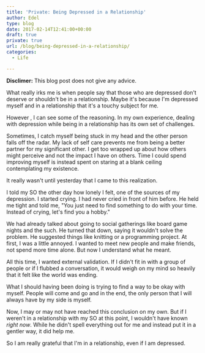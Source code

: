 ```yaml
---
title: 'Private: Being Depressed in a Relationship'
author: Edel
type: blog
date: 2017-02-14T12:41:00+00:00
draft: true
private: true
url: /blog/being-depressed-in-a-relationship/
categories:
  - Life

---
```

**Disclimer:** This blog post does not give any advice.

What really irks me is when people say that those who are depressed don't deserve or shouldn't be in a relationship. Maybe it's because I'm depressed myself and in a relationship that it's a touchy subject for me.

However , I can see some of the reasoning. In my own experience, dealing with depression while being in a relationship has its own set of challenges.

Sometimes, I catch myself being stuck in my head and the other person falls off the radar. My lack of self care prevents me from being a better partner for my significant other. I get too wrapped up about how others might perceive and not the impact I have on others. Time I could spend improving myself is instead spent on staring at a blank ceiling contemplating my existence.

It really wasn't until yesterday that I came to this realization.

I told my SO the other day how lonely I felt, one of the sources of my depression. I started crying. I had never cried in front of him before. He held me tight and told me, "You just need to find something to do with your time. Instead of crying, let's find you a hobby."

We had already talked about going to social gatherings like board game nights and the such. He turned that down, saying it wouldn't solve the problem. He suggested things like knitting or a programming project. At first, I was a little annoyed. I wanted to meet new people and make friends, not spend more time alone. But now I understand what he meant.

All this time, I wanted external validation. If I didn't fit in with a group of people or if I flubbed a conversation, it would weigh on my mind so heavily that it felt like the world was ending.

What I should having been doing is trying to find a way to be okay with myself. People will come and go and in the end, the only person that I will always have by my side is myself.

Now, I may or may not have reached this conclusion on my own. But if I weren't in a relationship with my SO at this point, I wouldn't have known _right now_. While he didn't spell everything out for me and instead put it in a gentler way, it did help me.

So I am really grateful that I'm in a relationship, even if I am depressed.